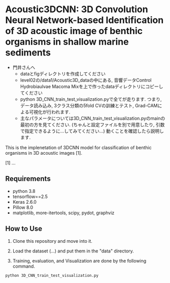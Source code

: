 # Acoustic3DCNN: 3D Convolution Neural Network-based Identification of 3D acoustic image of benthic organisms in shallow marine sediments

- 門井さんへ
  - dataとfigディレクトリを作成してください
  - level02の/data1/Acoustic3D_dataの中にある, 音響データControl Hydrobiaulvae Macoma Mixを上で作ったdataディレクトリにコピーしてください
  - python 3D_CNN_train_test_visualization.pyで全てが走ります. つまり, データ読み込み, 3クラス分類の5fold CVの訓練とテスト, Grad-CAMによる可視化が行われます.
  - 主なパラメータについては3D_CNN_train_test_visualization.pyのmainの最初の方を見てください. (ちゃんと設定ファイルを別で用意したり, 引数で指定できるように...してみてください...) 動くことを確認したら説明します. 

This is the implenetation of 3DCNN model for classification of benthic organisms in 3D acoustic images [1].

[1] ...


## Requirements
- python 3.8  
- tensorflow==2.5
- Keras 2.6.0
- Pillow 8.0
- matplotlib, more-itertools, scipy, pydot, graphviz

## How to Use
1. Clone this repository and move into it.

2. Load the dataset (...) and put them in the "data" directory. 

3. Training, evaluation, and Visualization are done by the following command.  

```bash
python 3D_CNN_train_test_visualization.py
```
